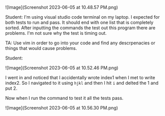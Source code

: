 ![Image](Screenshot 2023-06-05 at 10.48.57 PM.png)

Student: I'm using visual studio code terminal on my laptop.
I expected for both tests to run and pass. It should end with one list that is completely sorted. After inputting the commands the test out this program there are problems. I'm not sure why the test is timing out.

TA: Use vim in order to go into your code and find any descrpenacies or things that would cause problems.

Student: 

![Image](Screenshot 2023-06-05 at 10.52.46 PM.png)

I went in and noticed that I accidentally wrote index1 when I met to write index2. So I navigated to it using ```hjkl``` and then I hit ```i``` and delted the 1 and put 2.

Now when I run the command to test it all the tests pass.

![Image](Screenshot 2023-06-05 at 10.56.30 PM.png)

